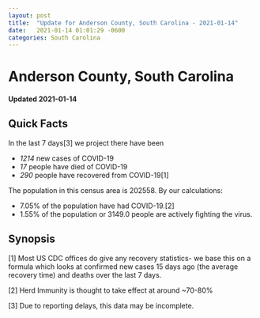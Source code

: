 ```yaml
---
layout: post
title:  "Update for Anderson County, South Carolina - 2021-01-14"
date:   2021-01-14 01:01:29 -0600
categories: South Carolina
---
```


# Anderson County, South Carolina
#### Updated 2021-01-14

## Quick Facts

In the last 7 days[3] we project there have been
- *1214* new cases of COVID-19
- *17* people have died of COVID-19
- *290* people have recovered from COVID-19[1]

The population in this census area is 202558. By our calculations:
- 7.05% of the population have had COVID-19.[2]
- 1.55% of the population or 3149.0 people are actively fighting the virus.

## Synopsis




[1] Most US CDC offices do give any recovery statistics- we base this on a formula which looks at confirmed new cases
15 days ago (the average recovery time) and deaths over the last 7 days.

[2] Herd Immunity is thought to take effect at around ~70-80%

[3] Due to reporting delays, this data may be incomplete.
 
    